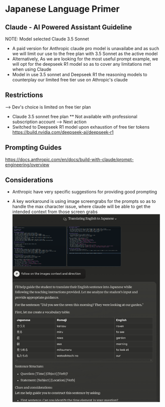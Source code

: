 # Japanese Language Primer 
## Claude - AI Powered Assistant Guideline




NOTE: Model selected  Claude 3.5 Sonnet<br>
- A paid version for Anthropic claude pro model is unavailabe and as such we will limit our use to the free plan with 3.5 Sonnet as the active model 
- Alternatively, As we are looking for the most useful prompt example, we will opt for the deepseek R1 model so as to cover any limitations met when using Claude
- Model in use 3.5 sonnet and Deepseek R1 the reasoning models to counterplay our limited free tier use on Athropic's claude


## Restrictions

--> Dev's choice is limited on free tier plan
- Claude 3.5 sonnet free plan ** Not available with professional subscription account 
--> Next action
- Switched to Deepseek R1 model upon exhaustion of free tier tokens 
https://build.nvidia.com/deepseek-ai/deepseek-r1

## Prompting Guides
https://docs.anthropic.com/en/docs/build-with-claude/prompt-engineering/overview


## Considerations 
- Anthropic have very specific suggestions for providing good prompting 

- A key workaround is using image screengrabs for the prompts so as to handle the max character issue, where claude will be able to get the intended context from those screen grabs
![claude-prompt-screencapture](./assets/claude_prompt.png)